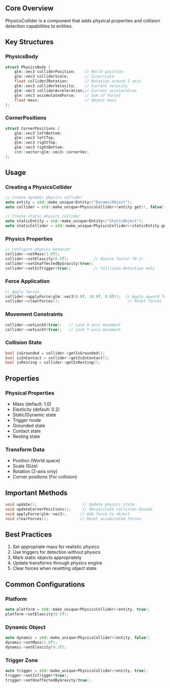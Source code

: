 ## Core Overview
PhysicsCollider is a component that adds physical properties and collision detection capabilities to entities.

## Key Structures

### PhysicsBody
```cpp
struct PhysicsBody {
    glm::vec3 colliderPosition;    // World position
    glm::vec3 colliderScale;       // Size/scale
    float colliderZRotation;       // Rotation around Z axis
    glm::vec3 colliderVelocity;    // Current velocity
    glm::vec3 colliderAcceleration;// Current acceleration
    glm::vec3 accumulatedForce;    // Sum of forces
    float mass;                    // Object mass
};
```

### CornerPositions
```cpp
struct CornerPositions {
    glm::vec3 leftBottom;
    glm::vec3 leftTop;
    glm::vec3 rightTop;
    glm::vec3 rightBottom;
    std::vector<glm::vec3> cornerVec;
};
```

## Usage

### Creating a PhysicsCollider
```cpp
// Create dynamic physics collider
auto entity = std::make_unique<Entity>("DynamicObject");
auto collider = std::make_unique<PhysicsCollider>(entity.get(), false);

// Create static physics collider
auto staticEntity = std::make_unique<Entity>("StaticObject");
auto staticCollider = std::make_unique<PhysicsCollider>(staticEntity.get(), true);
```

### Physics Properties
```cpp
// Configure physics behavior
collider->setMass(1.0f);
collider->setElascity(0.5f);           // Bounce factor (0-1)
collider->setUnaffectedByGravity(true);
collider->setIsTrigger(true);          // Collision detection only
```

### Force Application
```cpp
// Apply forces
collider->applyForce(glm::vec3(0.0f, 10.0f, 0.0f));  // Apply upward force
collider->clearForces();                              // Reset forces
```

### Movement Constraints
```cpp
collider->setLockX(true);   // Lock X-axis movement
collider->setLockY(true);   // Lock Y-axis movement
```

### Collision State
```cpp
bool isGrounded = collider->getIsGrounded();
bool isInContact = collider->getIsInContact();
bool isResting = collider->getIsResting();
```

## Properties

### Physical Properties
- Mass (default: 1.0)
- Elasticity (default: 0.2)
- Static/Dynamic state
- Trigger mode
- Grounded state
- Contact state
- Resting state

### Transform Data
- Position (World space)
- Scale (Size)
- Rotation (Z-axis only)
- Corner positions (For collision)

## Important Methods
```cpp
void update();                    // Update physics state
void updateCornerPositions();     // Recalculate collision bounds
void applyForce(glm::vec3);      // Add force to object
void clearForces();              // Reset accumulated forces
```

## Best Practices
1. Set appropriate mass for realistic physics
2. Use triggers for detection without physics
3. Mark static objects appropriately
4. Update transforms through physics engine
5. Clear forces when resetting object state

## Common Configurations

### Platform
```cpp
auto platform = std::make_unique<PhysicsCollider>(entity, true);
platform->setElascity(0.5f);
```

### Dynamic Object
```cpp
auto dynamic = std::make_unique<PhysicsCollider>(entity, false);
dynamic->setMass(1.0f);
dynamic->setElascity(0.2f);
```

### Trigger Zone
```cpp
auto trigger = std::make_unique<PhysicsCollider>(entity, true);
trigger->setIsTrigger(true);
trigger->setUnaffectedByGravity(true);
```